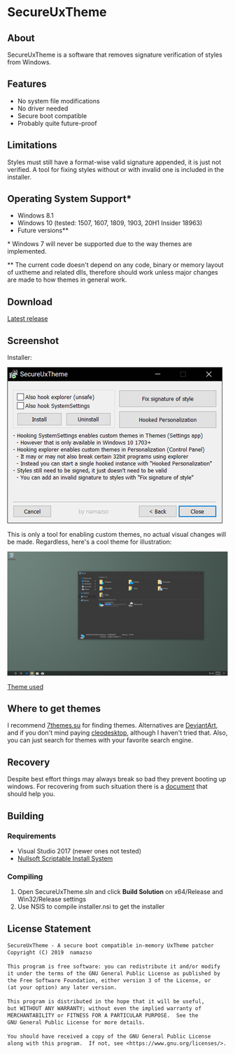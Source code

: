 # SecureUxTheme

## About

SecureUxTheme is a software that removes signature verification of styles from Windows.

## Features

* No system file modifications
* No driver needed
* Secure boot compatible
* Probably quite future-proof

## Limitations

Styles must still have a format-wise valid signature appended, it is just not verified. A tool for fixing styles without or with invalid one is included in the installer.

## Operating System Support\*

* Windows 8.1
* Windows 10 (tested: 1507, 1607, 1809, 1903, 20H1 Insider 18963)
* Future versions\*\*

\* Windows 7 will never be supported due to the way themes are implemented.

\*\* The current code doesn't depend on any code, binary or memory layout of uxtheme and related dlls, therefore should work unless major changes are made to how themes in general work.

## Download

[Latest release](https://github.com/namazso/SecureUxTheme/releases/latest/download/SecureUxTheme_setup.exe)

## Screenshot

Installer:

![Installer Screenshot](resources/screenshot_setup.png)

This is only a tool for enabling custom themes, no actual visual changes will be made.
Regardless, here's a cool theme for illustration:

![Screenshot](resources/screenshot.png)

[Theme used](https://7themes.su/load/windows_10_themes/temnye/10_pro_edition/34-1-0-1321)

## Where to get themes

I recommend [7themes.su](https://7themes.su/) for finding themes. Alternatives are [DeviantArt](https://www.deviantart.com/customization/skins/windows/win10/newest/?offset=0), and if you don't mind paying [cleodesktop](https://www.cleodesktop.com/), although I haven't tried that. Also, you can just search for themes with your favorite search engine.

## Recovery

Despite best effort things may always break so bad they prevent booting up windows.
For recovering from such situation there is a [document](resources/RECOVERY.md) that should help you.

## Building

### Requirements

* Visual Studio 2017 (newer ones not tested)
* [Nullsoft Scriptable Install System](https://nsis.sourceforge.io/)

### Compiling

1. Open SecureUxTheme.sln and click __Build Solution__ on x64/Release and Win32/Release settings
2. Use NSIS to compile installer.nsi to get the installer

## License Statement

	SecureUxTheme - A secure boot compatible in-memory UxTheme patcher
	Copyright (C) 2019  namazso
	
	This program is free software: you can redistribute it and/or modify
	it under the terms of the GNU General Public License as published by
	the Free Software Foundation, either version 3 of the License, or
	(at your option) any later version.
	
	This program is distributed in the hope that it will be useful,
	but WITHOUT ANY WARRANTY; without even the implied warranty of
	MERCHANTABILITY or FITNESS FOR A PARTICULAR PURPOSE.  See the
	GNU General Public License for more details.
	
	You should have received a copy of the GNU General Public License
	along with this program.  If not, see <https://www.gnu.org/licenses/>.
